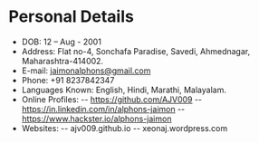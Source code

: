 # Personal Details
- DOB: 12 – Aug - 2001
- Address: Flat no-4, Sonchafa Paradise, Savedi, Ahmednagar, Maharashtra-414002.
- E-mail:  jaimonalphons@gmail.com
- Phone: +91 8237842347
- Languages Known: English, Hindi, Marathi, Malayalam.
- Online Profiles:
-- https://github.com/AJV009
-- https://in.linkedin.com/in/alphons-jaimon
-- https://www.hackster.io/alphons-jaimon
- Websites:
-- ajv009.github.io
-- xeonaj.wordpress.com